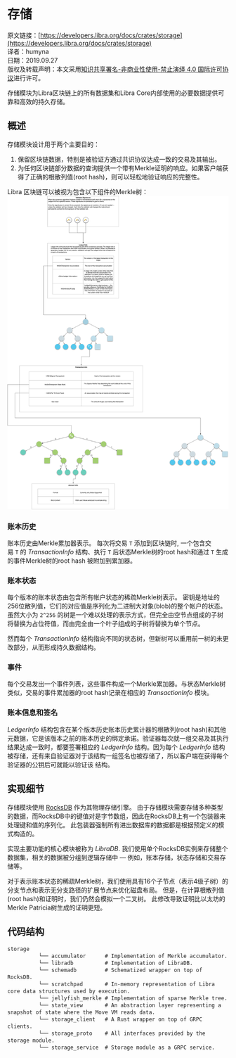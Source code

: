 # 存储

原文链接：[https://developers.libra.org/docs/crates/storage](https://developers.libra.org/docs/crates/storage)<br/>
译者：humyna<br/>
日期：2019.09.27<br/>
版权及转载声明：本文采用[知识共享署名-非商业性使用-禁止演绎 4.0 国际许可协议](https://creativecommons.org/licenses/by-nc-nd/4.0/)进行许可。<br/>

存储模块为Libra区块链上的所有数据集和Libra Core内部使用的必要数据提供可靠和高效的持久存储。

## 概述

存储模块设计用于两个主要目的：


1. 保留区块链数据，特别是被验证方通过共识协议达成一致的交易及其输出。
1. 为任何区块链部分数据的查询提供一个带有Merkle证明的响应。如果客户端获得了正确的根散列值(root hash)，则可以轻松地验证响应的完整性。


Libra 区块链可以被视为包含以下组件的Merkle树：
![image.png](./pics/4-2-10-1-libra-blockchain-merkle-tree.png)

### 账本历史

账本历史由Merkle累加器表示。 每次将交易 `T` 添加到区块链时, 一个包含交易 `T` 的 _TransactionInfo_ 结构、执行 `T` 后状态Merkle树的root hash和通过 `T` 生成的事件Merkle树的root hash 被附加到累加器。

### 账本状态

每个版本的账本状态由包含所有帐户状态的稀疏Merkle树表示。 密钥是地址的256位散列值，它们的对应值是序列化为二进制大对象(blob)的整个帐户的状态。 虽然大小为 `2^256` 的树是一个难以处理的表示方式，但完全由空节点组成的子树将替换为占位符值，而由完全由一个叶子组成的子树将替换为单个节点。

然而每个 _TransactionInfo_ 结构指向不同的状态树，但新树可以重用前一树的未更改部分，从而形成持久数据结构。

### 事件

每个交易发出一个事件列表，这些事件构成一个Merkle累加器。与状态Merkle树类似，交易的事件累加器的root hash记录在相应的 _TransactionInfo_ 模块。

### 账本信息和签名

_LedgerInfo_ 结构包含在某个版本历史账本历史累计器的根散列(root hash)和其他元数据，它是该版本之前的账本历史的绑定承诺。验证器每次就一组交易及其执行结果达成一致时，都要签署相应的 _LedgerInfo_ 结构。因为每个 _LedgerInfo_ 结构被存储，还有来自验证器对于该结构一组签名也被存储了，所以客户端在获得每个验证器的公钥后可就能以验证该 结构。

## 实现细节

存储模块使用 [RocksDB](https://rocksdb.org/) 作为其物理存储引擎。 由于存储模块需要存储多种类型的数据，而RocksDB中的键值对是字节数组，因此在RocksDB上有一个包装器来处理键和值的序列化。 此包装器强制所有进出数据库的数据都是根据预定义的模式构造的。

实现主要功能的核心模块被称为 _LibraDB_. 我们使用单个RocksDB实例来存储整个数据集，相关的数据被分组到逻辑存储中 — 例如，账本存储，状态存储和交易存储等。

对于表示账本状态的稀疏Merkle树，我们使用具有16个子节点（表示4级子树）的分支节点和表示无分支路径的扩展节点来优化磁盘布局。 但是，在计算根散列值(root hash)和证明时，我们仍然会模拟一个二叉树。 此修改导致证明比以太坊的Merkle Patricia树生成的证明更短。

## 代码结构

```
storage
          └── accumulator      # Implementation of Merkle accumulator.
          └── libradb          # Implementation of LibraDB.
          └── schemadb         # Schematized wrapper on top of RocksDB.
          └── scratchpad       # In-memory representation of Libra core data structures used by execution.
          └── jellyfish_merkle # Implementation of sparse Merkle tree.
          └── state_view       # An abstraction layer representing a snapshot of state where the Move VM reads data.
          └── storage_client   # A Rust wrapper on top of GRPC clients.
          └── storage_proto    # All interfaces provided by the storage module.
          └── storage_service  # Storage module as a GRPC service.
```

